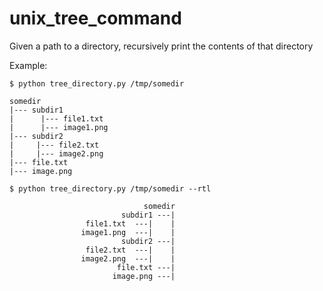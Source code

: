 # unix_tree_command
Given a path to a directory, recursively print the contents of that directory

Example:
```
$ python tree_directory.py /tmp/somedir
```
```
somedir
|--- subdir1
|      |--- file1.txt
|      |--- image1.png
|--- subdir2
|     |--- file2.txt
|     |--- image2.png
|--- file.txt
|--- image.png
```
```
$ python tree_directory.py /tmp/somedir --rtl
```

                                  somedir
                             subdir1 ---|
                     file1.txt  ---|    |
                    image1.png  ---|    |
                             subdir2 ---|
                     file2.txt  ---|    |
                    image2.png  ---|    |
                            file.txt ---|
                           image.png ---|
